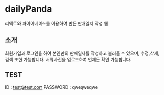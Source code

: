 # dailyPanda

리액트와 파이어베이스를 이용하여 만든 판매일지 작성 웹

## 소개

회원가입과 로그인을 하여 본인만의 판매일지를 작성하고 불러올 수 있으며,
수정,삭제,검색 또한 가능합니다.
서류사진을 업로드하여 언제든 확인 가능합니다.

## TEST

ID : test@test.com
PASSWORD : qweqweqwe
